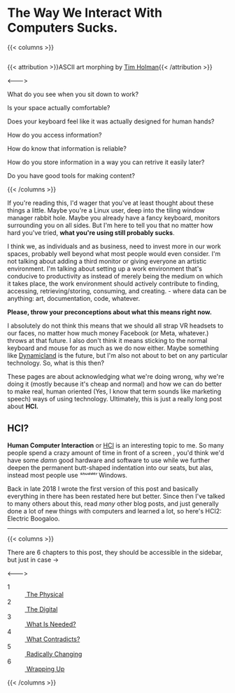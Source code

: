 # The Way We Interact With Computers Sucks.

<script>    document.getElementById("hciMenu").open = true;</script>

{{< columns >}}

<pre class="morph-section">
</pre>
{{< attribution >}}ASCII art morphing by [Tim Holman](https://github.com/tholman){{< /attribution >}}

<--->

<style>
pre.morph-section {
  background-color: #2220 !important;
  font-family: monospace;
  color: #fff;
  font-size: .6em;
}
</style>

<script>
/**
 * Ascii Morph
 * @author: Tim Holman (http://tholman.com)
 */
var AsciiMorph = (function() {
  'use strict';
  var element = null;
  var canvasDimensions = {};
  var renderedData = [];
  var framesToAnimate = [];
  var myTimeout = null;
  /**
   * Utils
      */
    function extend(target, source) {
    for (var key in source) {
      if (!(key in target)) {
        target[key] = source[key];              
      }
    }
    return target;
  }
  function repeat(pattern, count) {
      if (count < 1) return '';
      var result = '';
      while (count > 1) {
          if (count & 1) result += pattern;
          count >>= 1, pattern += pattern;
      }
      return result + pattern;
  }
  function replaceAt(string, index, character ) {
    return string.substr(0, index) + character + string.substr(index+character.length);
  }
  /**
   * AsciiMorph
      */
    function init(el, canvasSize) {
    // Save the element
    element = el;
    canvasDimensions = canvasSize;
  }
  function squareOutData(data) {
     var i;
    var renderDimensions = {
      x: 0,
      y: data.length
    };
    // Calculate centering numbers
    for( i = 0; i < data.length; i++ ) {
      if( data[i].length > renderDimensions.x) {
        renderDimensions.x = data[i].length
      }
    }
    // Pad out right side of data to square it out
    for( i = 0; i < data.length; i++ ) {
      if( data[i].length < renderDimensions.x) {
        data[i] = (data[i] + repeat(' ', renderDimensions.x - data[i].length ));
      }
    }
    var paddings = {
      x: Math.floor((canvasDimensions.x - renderDimensions.x) / 2),
      y: Math.floor((canvasDimensions.y - renderDimensions.y) / 2)
    }
    // Left Padding
    for( var i = 0; i < data.length; i++ ) {
      data[i] = repeat(' ', paddings.x) + data[i] + repeat(' ', paddings.x);
    }
    // Pad out the rest of everything
    for( var i = 0; i < canvasDimensions.y; i++ ) {
      if( i < paddings.y) {
        data.unshift( repeat(' ', canvasDimensions.x));
      } else if (i > (paddings.y + renderDimensions.y)) {
        data.push( repeat(' ', canvasDimensions.x));
      }
    }
    return data;
  }
  // Crushes the frame data by 1 unit.
  function getMorphedFrame(data) {
    var firstInLine, lastInLine = null;
    var found = false;
    for( var i = 0; i < data.length; i++) {
      var line = data[i];
      firstInLine = line.search(/\S/);
      if( firstInLine === -1) {
        firstInLine = null;
      }
      for( var j = 0; j < line.length; j++) {
        if( line[j] != ' ') {
          lastInLine = j;
        }
      }
      if( firstInLine !== null && lastInLine !== null) {
        data = crushLine(data, i, firstInLine, lastInLine)
        found = true;
      }
      firstInLine = null, lastInLine = null;
    }
    if( found ) {
      return data;
    } else {
      return false;
    }
  }
  function crushLine(data, line, start, end) {
    var centers = {
      x: Math.floor(canvasDimensions.x / 2),
      y: Math.floor(canvasDimensions.y / 2)
    }
    var crushDirection = 1;
    if( line > centers.y ) {
      crushDirection = -1;
    }
    var charA = data[line][start];
    var charB = data[line][end];
    data[line] = replaceAt(data[line], start, " ");
    data[line] = replaceAt(data[line], end, " ");
    if( !((end - 1) == (start + 1)) && !(start === end) && !((start + 1) === end)) {
      data[line + crushDirection] = replaceAt(data[line + crushDirection], (start + 1), '+*/\\'.substr(Math.floor(Math.random()*'+*/\\'.length), 1));
      data[line + crushDirection] = replaceAt(data[line + crushDirection], (end - 1), '+*/\\'.substr(Math.floor(Math.random()*'+*/\\'.length), 1));
    } else if ((((start === end) || (start + 1) === end)) && ((line + 1) !== centers.y && (line - 1) !== centers.y && line !== centers.y)) {
      data[line + crushDirection] = replaceAt(data[line + crushDirection], (start), '+*/\\'.substr(Math.floor(Math.random()*'+*/\\'.length), 1));
      data[line + crushDirection] = replaceAt(data[line + crushDirection], (end), '+*/\\'.substr(Math.floor(Math.random()*'+*/\\'.length), 1));
    }
    return data;
  }
  function render(data) {
    var ourData = squareOutData(data.slice());
    renderSquareData(ourData);
  }
  function renderSquareData(data) {
    element.innerHTML = '';
    for( var i = 0; i < data.length; i++ ) {
      element.innerHTML = element.innerHTML + data[i] + '\n';
    }
    renderedData = data;
  }
  // Morph between whatever is current, to the new frame
  function morph(data) {
    clearTimeout(myTimeout);
    var frameData = prepareFrames(data.slice());
    animateFrames(frameData);
  }
  function prepareFrames(data) {
    var deconstructionFrames = [];
    var constructionFrames = [];
    var clonedData = renderedData
    // If its taking more than 100 frames, its probably somehow broken
    // Get the deconscrution frames
    for(var i = 0; i < 100; i++) {
      var newData = getMorphedFrame(clonedData);
      if( newData === false) {
        break;
      }
      deconstructionFrames.push(newData.slice(0)); 
      clonedData = newData;
    }
    // Get the constuction frames for the new data
    var squareData = squareOutData(data);
    constructionFrames.unshift(squareData.slice(0));
    for( var i = 0; i < 100; i++ ) {
      var newData = getMorphedFrame(squareData);
      if( newData === false) {
        break;
      }
      constructionFrames.unshift(newData.slice(0));
      squareData = newData;
    }
    return deconstructionFrames.concat(constructionFrames)
  }
  function animateFrames(frameData) {
    framesToAnimate = frameData;
    animateFrame();
  }
  function animateFrame() {
    myTimeout = setTimeout(function() {
      renderSquareData(framesToAnimate[0]);
      framesToAnimate.shift();
      if( framesToAnimate.length > 0 ) {
        animateFrame();
      }
    }, 20)
    // framesToAnimate
  }
  function main(element, canvasSize) {
    if( !element || !canvasSize ) {
      console.log("sorry, I need an element and a canvas size");
      return;   
    }
    init(element, canvasSize);
  }
  return extend(main, {
    render: render,
    morph: morph
  });
})();
var element = document.querySelector('pre');
AsciiMorph(element, {x: 51,y: 28});
var asciis = [
[
"ANOTHER RANDOM DICK PIC IN MY INBOX?",
"",
"           \\`.     ___",
"            \\ \\   / __>0",
"        /\\  /  |/' / ",
"       /  \\/   `  ,`'--.",
"      / /(___________)_ \\",
"      |/ //.-.   .-.\\\\ \\ \\",
"      0 // :@ ___ @: \\\\ \/",
"        ( o ^(___)^ o ) 0",
"         \\ \\_______/ /",
"     /\\   '._______.'--.",
"     \\ /|  |<_____>    |",
"      \\ \\__|<_____>____/|__",
"       \\____<_____>_______/",
"           |<_____>    |",
"           |<_____>    |",
"           :<_____>____:",
"          / <_____>   /|",
"         /  <_____>  / |",
"        /___________/  |",
"        |           | _|__",
"        |           | ---||_",
"        |   |L\\/|/  |  | [__]",
"        |  \\|||\\|\\  |  /",
"        |           | /",
"        |___________|/"
],
[
"YOUR FILES HAVE BEEN LOCKED",
"",
"       .--------.",
"      / .------. \\",
"     / /        \\ \\",
"     | |        | |",
"    _| |________| |_",
"  .' |_|        |_| '.",
"  '._____ ____ _____.'",
"  |     .'____'.     |",
"  '.__.'.'    '.'.__.'",
"  '.__  |      |  __.'",
"  |   '.'.____.'.'   |",
"  '.____'.____.'____.'",
"  '.________________.'",
"",
"TO UNLOCK SEND .5 BITCOIN",
],
[
"YOU WOULDN'T STEAL ART FROM A GALLERY",
"",
"           ____",
"          o8%8888,",
"        o88%8888888.",
"       8'-    -:8888b",
"      8'         8888",
"     d8.-=. ,==-.:888b",
"     >8 `~` :`~' d8888",
"     88         ,88888",
"     88b. `-~  ':88888",
"     888b ~==~ .:88888",
"     88888o--:':::8888",
"     `88888| :::' 8888b",
"     8888^^'       8888b",
"    d888           ,%888b.",
"   d88%            %%%8--'-.",
"  /88:.__ ,       _%-' ---  -",
"      '''::===..-'   =  --.  `",
"",
"REPORT SOFTWARE PIRACY TODAY!",
 ]];
AsciiMorph.render(asciis[0]);
var currentIndex = 2;
setTimeout(function() {
  AsciiMorph.morph(asciis[1]);
}, 1000);
setInterval(function() {
  AsciiMorph.morph(asciis[currentIndex]);
  currentIndex++;
  currentIndex%= asciis.length;
}, 3000);
</script>



What do you see when you sit down to work?

Is your space actually comfortable?

Does your keyboard feel like it was actually designed for human hands?

How do you access information? 

How do know that information is reliable?

How do you store information in a way you can retrive it easily later?

Do you have good tools for making content?

{{< /columns >}}

If you're reading this, I'd wager that you've at least thought about these things a little. Maybe you're a Linux user, deep into the tiling window manager rabbit hole. Maybe you already have a fancy keyboard, monitors surrounding you on all sides. But I'm here to tell you that no matter how hard you've tried, **what you're using still probably sucks**.

I think we, as individuals and as business, need to invest more in our work spaces, probably well beyond what most people would even consider. I'm not talking about adding a third monitor or giving everyone an artistic environment. I'm talking about setting up a work environment that's conducive to productivity as instead of merely being the medium on which it takes place, the work environment should actively contribute to finding, accessing, retrieving/storing, consuming, and creating. - where data can be anything: art, documentation, code, whatever.

**Please, throw your preconceptions about what this means right now.**

I absolutely do not think this means that we should all strap VR headsets to our faces, no matter how much money Facebook (or Meta, whatever.) throws at that future. I also don't think it means sticking to the normal keyboard and mouse for as much as we do now either. Maybe something like [Dynamicland]( https://dynamicland.org) is the future, but I'm also not about to bet on any particular technology. So, what is this then?

These pages are about acknowledging what we're doing wrong, why we're doing it (mostly because it's cheap and normal) and how we can do better to make real, human oriented (Yes, I know that term sounds like marketing speech) ways of using technology. Ultimately, this is just a really long post about **HCI.** 

## HCI?

**Human Computer Interaction** or [HCI](https://en.wikipedia.org/wiki/Human%E2%80%93computer_interaction) is an interesting topic to me. So many people spend a crazy amount of time in front of a screen , you'd think we'd have some *damn* good hardware and software to use while we further deepen the permanent butt-shaped indentation into our seats, but alas, instead most people use *ˢʰᵘᵈᵈᵉʳ* Windows.

Back in late 2018 I wrote the first version of this post and basically everything in there has been restated here but better. Since then I've talked to many others about this, read *many* other blog posts, and just generally done a lot of new things with computers and learned a lot, so here's HCI2: Electric Boogaloo.

---

{{< columns >}}

There are 6 chapters to this post, they should be accessible in the sidebar, but just in case →

<--->

<dt class="sub">1</dt><dd class="sub"> <a href="/other/hci2/physical"> The Physical</a></dd>
<dt class="sub">2</dt><dd class="sub"> <a href="/other/hci2/digital"> The Digital</a></dd>
<dt class="sub">3</dt><dd class="sub"> <a href="/other/hci2/whatelse"> What Is Needed?</a></dd>
<dt class="sub">4</dt><dd class="sub"> <a href="/other/hci2/contradictions"> What Contradicts?</a></dd>
<dt class="sub">5</dt><dd class="sub"> <a href="/other/hci2/radicallychanging"> Radically Changing</a></dd>
<dt class="sub">6</dt><dd class="sub"> <a href="/other/hci2/wrappingup"> Wrapping Up</a></dd>

{{< /columns >}}